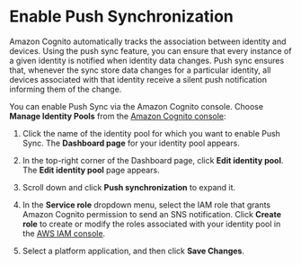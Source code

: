 # Enable Push Synchronization<a name="enable-push-synchronization"></a>

 Amazon Cognito automatically tracks the association between identity and devices\. Using the push sync feature, you can ensure that every instance of a given identity is notified when identity data changes\. Push sync ensures that, whenever the sync store data changes for a particular identity, all devices associated with that identity receive a silent push notification informing them of the change\. 

 You can enable Push Sync via the Amazon Cognito console\. Choose **Manage Identity Pools** from the [Amazon Cognito console](https://console.aws.amazon.com/cognito/home): 

1.  Click the name of the identity pool for which you want to enable Push Sync\. The **Dashboard page** for your identity pool appears\. 

1.  In the top\-right corner of the Dashboard page, click **Edit identity pool**\. The **Edit identity pool** page appears\. 

1.  Scroll down and click **Push synchronization** to expand it\. 

1.  In the **Service role** dropdown menu, select the IAM role that grants Amazon Cognito permission to send an SNS notification\. Click **Create role** to create or modify the roles associated with your identity pool in the [AWS IAM console](https://console.aws.amazon.com/iam/home)\. 

1.  Select a platform application, and then click **Save Changes**\. 